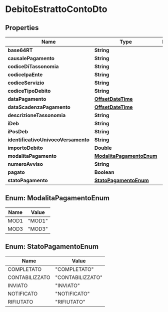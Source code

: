 
# DebitoEstrattoContoDto

## Properties
Name | Type | Description | Notes
------------ | ------------- | ------------- | -------------
**base64RT** | **String** |  |  [optional]
**causalePagamento** | **String** |  |  [optional]
**codiceDiTassonomia** | **String** |  |  [optional]
**codiceIpaEnte** | **String** |  |  [optional]
**codiceServizio** | **String** |  |  [optional]
**codiceTipoDebito** | **String** |  |  [optional]
**dataPagamento** | [**OffsetDateTime**](OffsetDateTime.md) |  |  [optional]
**dataScadenzaPagamento** | [**OffsetDateTime**](OffsetDateTime.md) |  |  [optional]
**descrizioneTassonomia** | **String** |  |  [optional]
**iDeb** | **String** |  |  [optional]
**iPosDeb** | **String** |  |  [optional]
**identificativoUnivocoVersamento** | **String** |  |  [optional]
**importoDebito** | **Double** |  |  [optional]
**modalitaPagamento** | [**ModalitaPagamentoEnum**](#ModalitaPagamentoEnum) |  |  [optional]
**numeroAvviso** | **String** |  |  [optional]
**pagato** | **Boolean** |  |  [optional]
**statoPagamento** | [**StatoPagamentoEnum**](#StatoPagamentoEnum) |  |  [optional]


<a name="ModalitaPagamentoEnum"></a>
## Enum: ModalitaPagamentoEnum
Name | Value
---- | -----
MOD1 | &quot;MOD1&quot;
MOD3 | &quot;MOD3&quot;


<a name="StatoPagamentoEnum"></a>
## Enum: StatoPagamentoEnum
Name | Value
---- | -----
COMPLETATO | &quot;COMPLETATO&quot;
CONTABILIZZATO | &quot;CONTABILIZZATO&quot;
INVIATO | &quot;INVIATO&quot;
NOTIFICATO | &quot;NOTIFICATO&quot;
RIFIUTATO | &quot;RIFIUTATO&quot;



